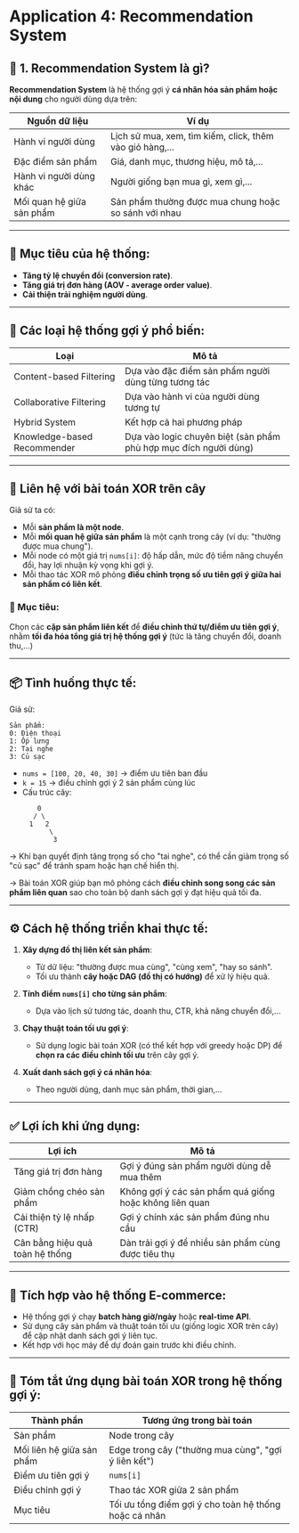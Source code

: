 # Application 4: Recommendation System

## 📌 1. Recommendation System là gì?

**Recommendation System** là hệ thống gợi ý **cá nhân hóa sản phẩm hoặc nội dung** cho người dùng dựa trên:

| Nguồn dữ liệu             | Ví dụ                                                    |
| ------------------------- | -------------------------------------------------------- |
| Hành vi người dùng        | Lịch sử mua, xem, tìm kiếm, click, thêm vào giỏ hàng,... |
| Đặc điểm sản phẩm         | Giá, danh mục, thương hiệu, mô tả,...                    |
| Hành vi người dùng khác   | Người giống bạn mua gì, xem gì,...                       |
| Mối quan hệ giữa sản phẩm | Sản phẩm thường được mua chung hoặc so sánh với nhau     |

---

## 🎯 Mục tiêu của hệ thống:

- **Tăng tỷ lệ chuyển đổi (conversion rate)**.
- **Tăng giá trị đơn hàng (AOV - average order value)**.
- **Cải thiện trải nghiệm người dùng**.

---

## 🔄 Các loại hệ thống gợi ý phổ biến:

| Loại                        | Mô tả                                                            |
| --------------------------- | ---------------------------------------------------------------- |
| Content-based Filtering     | Dựa vào đặc điểm sản phẩm người dùng từng tương tác              |
| Collaborative Filtering     | Dựa vào hành vi của người dùng tương tự                          |
| Hybrid System               | Kết hợp cả hai phương pháp                                       |
| Knowledge-based Recommender | Dựa vào logic chuyên biệt (sản phẩm phù hợp mục đích người dùng) |

---

## 🧠 Liên hệ với bài toán XOR trên cây

Giả sử ta có:

- Mỗi **sản phẩm là một node**.
- Mỗi **mối quan hệ giữa sản phẩm** là một cạnh trong cây (ví dụ: "thường được mua chung").
- Mỗi node có một giá trị `nums[i]`: độ hấp dẫn, mức độ tiềm năng chuyển đổi, hay lợi nhuận kỳ vọng khi gợi ý.
- Mỗi thao tác XOR mô phỏng **điều chỉnh trọng số ưu tiên gợi ý giữa hai sản phẩm có liên kết**.

### 🎯 Mục tiêu:

Chọn các **cặp sản phẩm liên kết** để **điều chỉnh thứ tự/điểm ưu tiên gợi ý**, nhằm **tối đa hóa tổng giá trị hệ thống gợi ý** (tức là tăng chuyển đổi, doanh thu,...)

---

## 📦 Tình huống thực tế:

Giả sử:

```plaintext
Sản phẩm:
0: Điện thoại
1: Ốp lưng
2: Tai nghe
3: Củ sạc
```

- `nums = [100, 20, 40, 30]` → điểm ưu tiên ban đầu
- `k = 15` → điều chỉnh gợi ý 2 sản phẩm cùng lúc
- Cấu trúc cây:

```
       0
      / \
     1   2
          \
           3
```

→ Khi bạn quyết định tăng trọng số cho "tai nghe", có thể cần giảm trọng số "củ sạc" để tránh spam hoặc hạn chế hiển thị.

→ Bài toán XOR giúp bạn mô phỏng cách **điều chỉnh song song các sản phẩm liên quan** sao cho toàn bộ danh sách gợi ý đạt hiệu quả tối đa.

---

## ⚙️ Cách hệ thống triển khai thực tế:

1. **Xây dựng đồ thị liên kết sản phẩm**:

   - Từ dữ liệu: "thường được mua cùng", "cùng xem", "hay so sánh".
   - Tối ưu thành **cây hoặc DAG (đồ thị có hướng)** để xử lý hiệu quả.

2. **Tính điểm `nums[i]` cho từng sản phẩm**:

   - Dựa vào lịch sử tương tác, doanh thu, CTR, khả năng chuyển đổi,...

3. **Chạy thuật toán tối ưu gợi ý**:

   - Sử dụng logic bài toán XOR (có thể kết hợp với greedy hoặc DP) để **chọn ra các điều chỉnh tối ưu** trên cây gợi ý.

4. **Xuất danh sách gợi ý cá nhân hóa**:

   - Theo người dùng, danh mục sản phẩm, thời gian,...

---

## ✅ Lợi ích khi ứng dụng:

| Lợi ích                         | Mô tả                                                   |
| ------------------------------- | ------------------------------------------------------- |
| Tăng giá trị đơn hàng           | Gợi ý đúng sản phẩm người dùng dễ mua thêm              |
| Giảm chồng chéo sản phẩm        | Không gợi ý các sản phẩm quá giống hoặc không liên quan |
| Cải thiện tỷ lệ nhấp (CTR)      | Gợi ý chính xác sản phẩm đúng nhu cầu                   |
| Cân bằng hiệu quả toàn hệ thống | Dàn trải gợi ý để nhiều sản phẩm cùng được tiêu thụ     |

---

## 🔧 Tích hợp vào hệ thống E-commerce:

- Hệ thống gợi ý chạy **batch hàng giờ/ngày** hoặc **real-time API**.
- Sử dụng cây sản phẩm và thuật toán tối ưu (giống logic XOR trên cây) để cập nhật danh sách gợi ý liên tục.
- Kết hợp với học máy để dự đoán gain trước khi điều chỉnh.

---

## 📌 Tóm tắt ứng dụng bài toán XOR trong hệ thống gợi ý:

| Thành phần                | Tương ứng trong bài toán                              |
| ------------------------- | ----------------------------------------------------- |
| Sản phẩm                  | Node trong cây                                        |
| Mối liên hệ giữa sản phẩm | Edge trong cây ("thường mua cùng", "gợi ý liên kết")  |
| Điểm ưu tiên gợi ý        | `nums[i]`                                             |
| Điều chỉnh gợi ý          | Thao tác XOR giữa 2 sản phẩm                          |
| Mục tiêu                  | Tối ưu tổng điểm gợi ý cho toàn hệ thống hoặc cá nhân |
